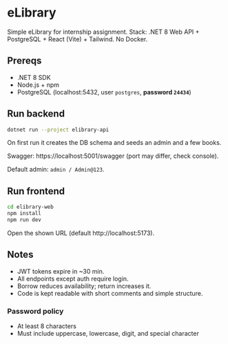 # eLibrary

Simple eLibrary for internship assignment. Stack: .NET 8 Web API + PostgreSQL + React (Vite) + Tailwind. No Docker.

## Prereqs
- .NET 8 SDK
- Node.js + npm
- PostgreSQL (localhost:5432, user `postgres`, **password `24434`**)

## Run backend
```bash
dotnet run --project elibrary-api
```
On first run it creates the DB schema and seeds an admin and a few books.

Swagger: https://localhost:5001/swagger (port may differ, check console).

Default admin: `admin / Admin@123`.

## Run frontend
```bash
cd elibrary-web
npm install
npm run dev
```
Open the shown URL (default http://localhost:5173).

## Notes
- JWT tokens expire in ~30 min.
- All endpoints except auth require login.
- Borrow reduces availability; return increases it.
- Code is kept readable with short comments and simple structure.


### Password policy
- At least 8 characters
- Must include uppercase, lowercase, digit, and special character
